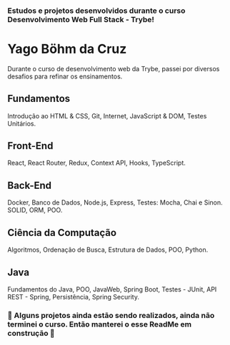 ### Estudos e projetos desenvolvidos durante o curso Desenvolvimento Web Full Stack - Trybe! 

# Yago Böhm da Cruz

Durante o curso de desenvolvimento web da Trybe, passei por diversos desafios para refinar os ensinamentos. 

<h2>Fundamentos</h2> 
  Introdução ao HTML & CSS, Git, Internet, JavaScript & DOM, Testes Unitários.

<h2> Front-End </h2>
  React, React Router, Redux, Context API, Hooks, TypeScript.

<h2> Back-End </h2> 
  Docker, Banco de Dados, Node.js, Express, Testes: Mocha, Chai e Sinon. SOLID, ORM, POO.

<h2>Ciência da Computação</h2> 
  Algoritmos, Ordenação de Busca, Estrutura de Dados, POO, Python.

<h2>Java</h2>
  Fundamentos do Java, POO, JavaWeb, Spring Boot, Testes - JUnit, API REST - Spring, Persistência, Spring Security.


<h3>
🚧 Alguns projetos ainda estão sendo realizados, ainda não terminei o curso. Então manterei o esse ReadMe em construção 🚧
</h3>
